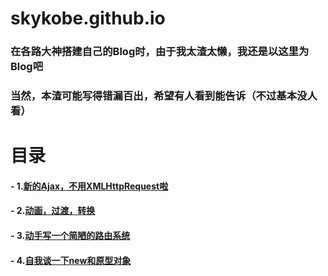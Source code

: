 # skykobe.github.io
### 在各路大神搭建自己的Blog时，由于我太渣太懒，我还是以这里为Blog吧

### 当然，本渣可能写得错漏百出，希望有人看到能告诉（不过基本没人看）
# 目录

#### - 1.[新的Ajax，不用XMLHttpRequest啦](https://github.com/skykobe/skykobe.github.io/issues/1)
#### - 2.[动画，过渡，转换](https://github.com/skykobe/skykobe.github.io/issues/2)
#### - 3.[动手写一个简陋的路由系统](https://github.com/skykobe/skykobe.github.io/issues/3)
#### - 4.[自我谈一下new和原型对象](https://github.com/skykobe/skykobe.github.io/issues/5)
